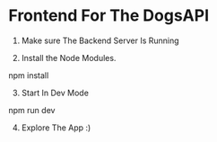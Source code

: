 # Frontend For The DogsAPI

1. Make sure The Backend Server Is Running

2. Install the Node Modules.

npm install

3. Start In Dev Mode

npm run dev

4. Explore The App :)